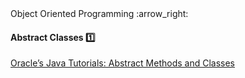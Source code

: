 <link rel="stylesheet" href="{{baseUrl}}/css/textbook.css">

<div class="website-content">

<div id="path">Object Oriented Programming :arrow_right: </div>

<div id="title">

#### Abstract Classes :one:

</div>

<div id="body">

<dynamic-panel src="../../oopDesign/inheritance/abstractClasses/embed.md" header="OOP: Inheritance: Abstract Classes" is-open></dynamic-panel>

<p/>

[Oracle’s Java Tutorials: Abstract Methods and Classes](https://docs.oracle.com/javase/tutorial/java/IandI/abstract.html)

</div>

<div id="extras">
<div>

</div>
